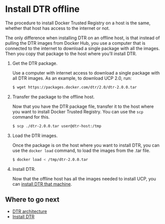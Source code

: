 <!--[metadata]>
+++
title = "Install offline"
description = "Learn how to install Docker Trusted Registry on a machine with no internet access."
keywords = ["docker, registry, install, offline"]
[menu.main]
parent="workw_dtr_install"
weight=30
+++
<![end-metadata]-->


# Install DTR offline

The procedure to install Docker Trusted Registry on a host is the same,
whether that host has access to the internet or not.

The only difference when installing DTR on an offline host, is that instead
of pulling the DTR images from Docker Hub, you use a computer that is connected
to the internet to download a single package with all the images. Then you
copy that package to the host where you’ll install DTR.

1. Get the DTR package.

    Use a computer with internet access to download a single package with all DTR
    images. As an example, to download UCP 2.0, run:

    ```bash
    $ wget https://packages.docker.com/dtr/2.0/dtr-2.0.0.tar
    ```

2. Transfer the package to the offline host.

    Now that you have the DTR package file, transfer it to the host where you want
    to install Docker Trusted Registry. You can use the `scp` command for this.

    ```bash
    $ scp ./dtr-2.0.0.tar user@dtr-host:/tmp
    ```

3. Load the DTR images.

    Once the package is on the host where you want to install DTR, you can use
    the `docker load` command, to load the images from the .tar file.

    ```bash
    $ docker load < /tmp/dtr-2.0.0.tar
    ```

4. Install DTR.

    Now that the offline host has all the images needed to install UCP,
    you can [install DTR that machine](install-dtr.md).


## Where to go next

* [DTR architecture](../architecture.md)
* [Install DTR](install-dtr.md)
